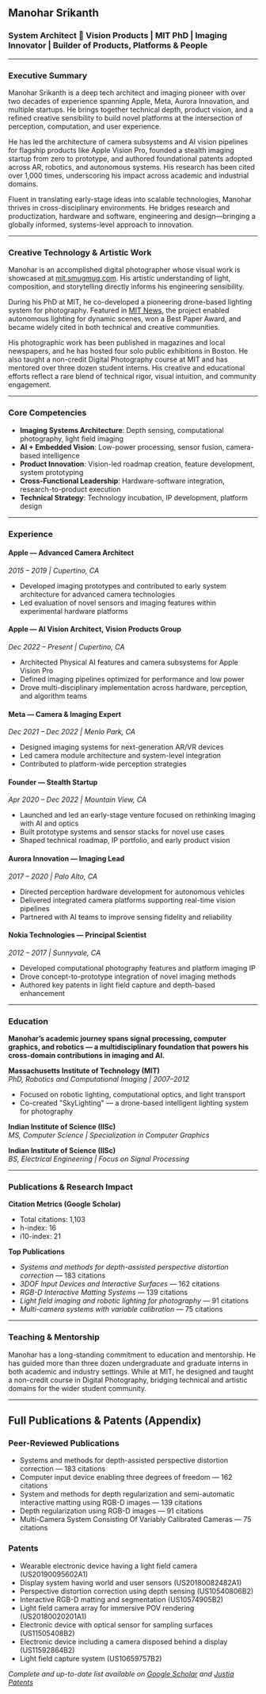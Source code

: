 
## Manohar Srikanth
### System Architect  Vision Products | MIT PhD | Imaging Innovator | Builder of Products, Platforms & People  

---

### Executive Summary
Manohar Srikanth is a deep tech architect and imaging pioneer with over two decades of experience spanning Apple, Meta, Aurora Innovation, and multiple startups. He brings together technical depth, product vision, and a refined creative sensibility to build novel platforms at the intersection of perception, computation, and user experience.

He has led the architecture of camera subsystems and AI vision pipelines for flagship products like Apple Vision Pro, founded a stealth imaging startup from zero to prototype, and authored foundational patents adopted across AR, robotics, and autonomous systems. His research has been cited over 1,000 times, underscoring his impact across academic and industrial domains.

Fluent in translating early-stage ideas into scalable technologies, Manohar thrives in cross-disciplinary environments. He bridges research and productization, hardware and software, engineering and design—bringing a globally informed, systems-level approach to innovation.

---

### Creative Technology & Artistic Work
Manohar is an accomplished digital photographer whose visual work is showcased at [mit.smugmug.com](https://mit.smugmug.com). His artistic understanding of light, composition, and storytelling directly informs his engineering sensibility.

During his PhD at MIT, he co-developed a pioneering drone-based lighting system for photography. Featured in [MIT News](https://news.mit.edu/2014/drone-lighting-0711), the project enabled autonomous lighting for dynamic scenes, won a Best Paper Award, and became widely cited in both technical and creative communities.

His photographic work has been published in magazines and local newspapers, and he has hosted four solo public exhibitions in Boston. He also taught a non-credit Digital Photography course at MIT and has mentored over three dozen student interns. His creative and educational efforts reflect a rare blend of technical rigor, visual intuition, and community engagement.

---

### Core Competencies
- **Imaging Systems Architecture**: Depth sensing, computational photography, light field imaging
- **AI + Embedded Vision**: Low-power processing, sensor fusion, camera-based intelligence
- **Product Innovation**: Vision-led roadmap creation, feature development, system prototyping
- **Cross-Functional Leadership**: Hardware-software integration, research-to-product execution
- **Technical Strategy**: Technology incubation, IP development, platform design

---

### Experience

#### Apple — Advanced Camera Architect
*2015 – 2019 | Cupertino, CA*
- Developed imaging prototypes and contributed to early system architecture for advanced camera technologies
- Led evaluation of novel sensors and imaging features within experimental hardware platforms

#### Apple — AI Vision Architect, Vision Products Group
*Dec 2022 – Present | Cupertino, CA*
- Architected Physical AI features and camera subsystems for Apple Vision Pro
- Defined imaging pipelines optimized for performance and low power
- Drove multi-disciplinary implementation across hardware, perception, and algorithm teams

#### Meta — Camera & Imaging Expert
*Dec 2021 – Dec 2022 | Menlo Park, CA*
- Designed imaging systems for next-generation AR/VR devices
- Led camera module architecture and system-level integration
- Contributed to platform-wide perception strategies

#### Founder — Stealth Startup
*Apr 2020 – Dec 2022 | Mountain View, CA*
- Launched and led an early-stage venture focused on rethinking imaging with AI and optics
- Built prototype systems and sensor stacks for novel use cases
- Shaped technical roadmap, IP portfolio, and early product vision

#### Aurora Innovation — Imaging Lead
*2017 – 2020 | Palo Alto, CA*
- Directed perception hardware development for autonomous vehicles
- Delivered integrated camera platforms supporting real-time vision pipelines
- Partnered with AI teams to improve sensing fidelity and reliability

#### Nokia Technologies — Principal Scientist
*2012 – 2017 | Sunnyvale, CA*
- Developed computational photography features and platform imaging IP
- Drove concept-to-prototype integration of novel imaging methods
- Authored key patents in light field capture and depth-based enhancement

---

### Education
**Manohar’s academic journey spans signal processing, computer graphics, and robotics — a multidisciplinary foundation that powers his cross-domain contributions in imaging and AI.**

**Massachusetts Institute of Technology (MIT)**  
*PhD, Robotics and Computational Imaging | 2007–2012*  
- Focused on robotic lighting, computational optics, and light transport
- Co-created "SkyLighting" — a drone-based intelligent lighting system for photography

**Indian Institute of Science (IISc)**  
*MS, Computer Science | Specialization in Computer Graphics*  

**Indian Institute of Science (IISc)**  
*BS, Electrical Engineering | Focus on Signal Processing*

---

### Publications & Research Impact

**Citation Metrics (Google Scholar)**  
- Total citations: 1,103  
- h-index: 16  
- i10-index: 21

**Top Publications**  
- *Systems and methods for depth-assisted perspective distortion correction* — 183 citations  
- *3DOF Input Devices and Interactive Surfaces* — 162 citations  
- *RGB-D Interactive Matting Systems* — 139 citations  
- *Light field imaging and robotic lighting for photography* — 91 citations  
- *Multi-camera systems with variable calibration* — 75 citations

---

### Teaching & Mentorship
Manohar has a long-standing commitment to education and mentorship. He has guided more than three dozen undergraduate and graduate interns in both academic and industry settings. While at MIT, he designed and taught a non-credit course in Digital Photography, bridging technical and artistic domains for the wider student community.

---

## Full Publications & Patents (Appendix)

### Peer-Reviewed Publications
- Systems and methods for depth-assisted perspective distortion correction — 183 citations
- Computer input device enabling three degrees of freedom — 162 citations
- System and methods for depth regularization and semi-automatic interactive matting using RGB-D images — 139 citations
- Depth regularization using RGB-D images — 91 citations
- Multi-Camera System Consisting Of Variably Calibrated Cameras — 75 citations

### Patents
- Wearable electronic device having a light field camera (US20190095602A1)
- Display system having world and user sensors (US20180082482A1)
- Perspective distortion correction using depth sensing (US10540806B2)
- Interactive RGB-D matting and segmentation (US10574905B2)
- Light field camera array for immersive POV rendering (US20180020201A1)
- Electronic device with optical sensor for sampling surfaces (US11505408B2)
- Electronic device including a camera disposed behind a display (US11592864B2)
- Light field capture system (US10659757B2)

*Complete and up-to-date list available on [Google Scholar](https://scholar.google.com/citations?user=doL8ArEAAAAJ&hl=en) and [Justia Patents](https://patents.justia.com/inventor/manohar-b-srikanth)*
